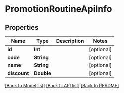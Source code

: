 # PromotionRoutineApiInfo

## Properties
Name | Type | Description | Notes
------------ | ------------- | ------------- | -------------
**id** | **Int** |  | [optional] 
**code** | **String** |  | [optional] 
**name** | **String** |  | [optional] 
**discount** | **Double** |  | [optional] 

[[Back to Model list]](../README.md#documentation-for-models) [[Back to API list]](../README.md#documentation-for-api-endpoints) [[Back to README]](../README.md)


